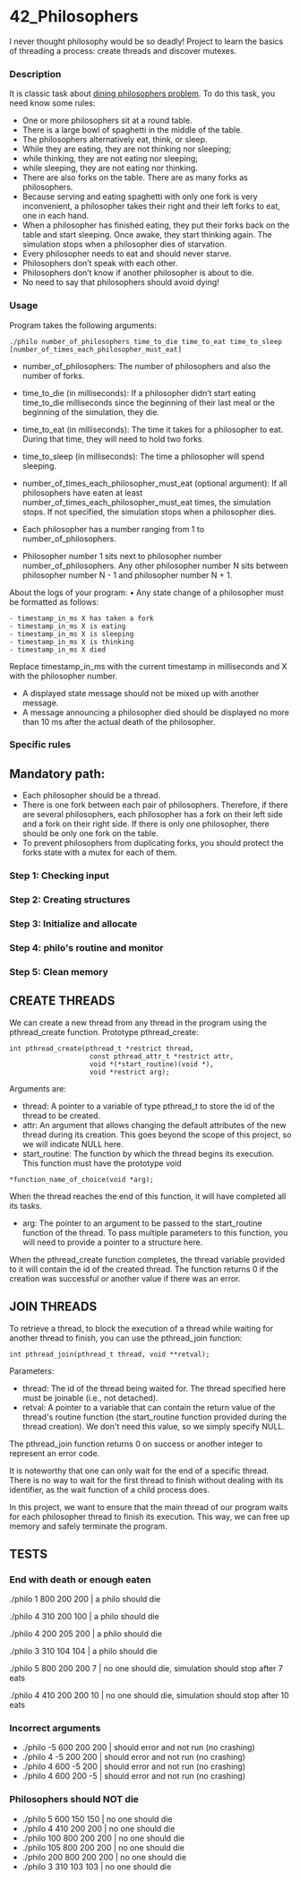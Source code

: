 # 42_Philosophers
I never thought philosophy would be so deadly! Project to learn the basics of threading a process: create threads and discover mutexes.

### Description
It is classic task about [dining philosophers problem](https://en.wikipedia.org/wiki/Dining_philosophers_problem).
To do this task, you need know some rules:
- One or more philosophers sit at a round table.
- There is a large bowl of spaghetti in the middle of the table.
- The philosophers alternatively eat, think, or sleep.
- While they are eating, they are not thinking nor sleeping;
- while thinking, they are not eating nor sleeping;
- while sleeping, they are not eating nor thinking.
- There are also forks on the table. There are as many forks as philosophers.
- Because serving and eating spaghetti with only one fork is very inconvenient, a
philosopher takes their right and their left forks to eat, one in each hand.
- When a philosopher has finished eating, they put their forks back on the table and
start sleeping. Once awake, they start thinking again. The simulation stops when
a philosopher dies of starvation.
- Every philosopher needs to eat and should never starve.
- Philosophers don’t speak with each other.
- Philosophers don’t know if another philosopher is about to die.
- No need to say that philosophers should avoid dying!

### Usage
Program takes the following arguments:
```
./philo number_of_philosophers time_to_die time_to_eat time_to_sleep [number_of_times_each_philosopher_must_eat]
```

- number_of_philosophers: The number of philosophers and also the number
of forks.
- time_to_die (in milliseconds): If a philosopher didn’t start eating time_to_die
milliseconds since the beginning of their last meal or the beginning of the simulation, they die.
- time_to_eat (in milliseconds): The time it takes for a philosopher to eat.
During that time, they will need to hold two forks.
- time_to_sleep (in milliseconds): The time a philosopher will spend sleeping.
- number_of_times_each_philosopher_must_eat (optional argument): If all
philosophers have eaten at least number_of_times_each_philosopher_must_eat
times, the simulation stops. If not specified, the simulation stops when a
philosopher dies.

- Each philosopher has a number ranging from 1 to number_of_philosophers.
- Philosopher number 1 sits next to philosopher number number_of_philosophers. Any other philosopher number N sits between philosopher number N - 1 and philosopher number N + 1.

About the logs of your program:
• Any state change of a philosopher must be formatted as follows:
```
- timestamp_in_ms X has taken a fork
- timestamp_in_ms X is eating
- timestamp_in_ms X is sleeping
- timestamp_in_ms X is thinking
- timestamp_in_ms X died
```
Replace timestamp_in_ms with the current timestamp in milliseconds
and X with the philosopher number.
- A displayed state message should not be mixed up with another message.
- A message announcing a philosopher died should be displayed no more than 10 ms
after the actual death of the philosopher.

### Specific rules
## Mandatory path:
- Each philosopher should be a thread.
- There is one fork between each pair of philosophers. Therefore, if there are several
philosophers, each philosopher has a fork on their left side and a fork on their right
side. If there is only one philosopher, there should be only one fork on the table.
- To prevent philosophers from duplicating forks, you should protect the forks state
with a mutex for each of them.

### Step 1: Checking input
### Step 2: Creating structures
### Step 3: Initialize and allocate
### Step 4: philo's routine and monitor
### Step 5: Clean memory

## CREATE THREADS
We can create a new thread from any thread in the program using the pthread_create function. 
Prototype pthread_create:

```
int pthread_create(pthread_t *restrict thread,
                    const pthread_attr_t *restrict attr,
                    void *(*start_routine)(void *),
                    void *restrict arg);
```

Arguments are:

- thread: A pointer to a variable of type pthread_t to store the id of the thread to be created.
- attr: An argument that allows changing the default attributes of the new thread during its creation. This goes beyond the scope of this project, so we will indicate NULL here.
- start_routine: The function by which the thread begins its execution. This function must have the prototype void 
```
*function_name_of_choice(void *arg);
```
When the thread reaches the end of this function, it will have completed all its tasks.
- arg: The pointer to an argument to be passed to the start_routine function of the thread. To pass multiple parameters to this function, you will need to provide a pointer to a structure here.

When the pthread_create function completes, the thread variable provided to it will contain the id of the created thread. The function returns 0 if the creation was successful or another value if there was an error.

## JOIN THREADS

To retrieve a thread, to block the execution of a thread while waiting for another thread to finish, you can use the pthread_join function:

```
int pthread_join(pthread_t thread, void **retval);
```

Parameters:

- thread: The id of the thread being waited for. The thread specified here must be joinable (i.e., not detached).
- retval: A pointer to a variable that can contain the return value of the thread's routine function (the start_routine function provided during the thread creation). We don't need this value, so we simply specify NULL.

The pthread_join function returns 0 on success or another integer to represent an error code.

It is noteworthy that one can only wait for the end of a specific thread. There is no way to wait for the first thread to finish without dealing with its identifier, as the wait function of a child process does.

In this project, we want to ensure that the main thread of our program waits for each philosopher thread to finish its execution. This way, we can free up memory and safely terminate the program.

## TESTS

### End with death or enough eaten
./philo 1 800 200 200 | a philo should die

./philo 4 310 200 100 | a philo should die

./philo 4 200 205 200 | a philo should die

./philo 3 310 104 104 | a philo should die

./philo 5 800 200 200 7 | no one should die, simulation should stop after 7 eats

./philo 4 410 200 200 10 | no one should die, simulation should stop after 10 eats

### Incorrect arguments
- ./philo -5 600 200 200 | should error and not run (no crashing)
- ./philo 4 -5 200 200 | should error and not run (no crashing)
- ./philo 4 600 -5 200 | should error and not run (no crashing)
- ./philo 4 600 200 -5 | should error and not run (no crashing)

### Philosophers should NOT die
- ./philo 5 600 150 150 | no one should die
- ./philo 4 410 200 200 | no one should die
- ./philo 100 800 200 200 | no one should die
- ./philo 105 800 200 200 | no one should die
- ./philo 200 800 200 200 | no one should die
- ./philo 3 310 103 103 | no one should die
